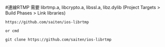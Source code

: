 
#連線RTMP 需要 librtmp.a, libcrypto.a, libssl.a, libz.dylib (Project Targets > Build Phases > Link libraries)
```
https://github.com/saiten/ios-librtmp

or cmd

git clone https://github.com/saiten/ios-librtmp

```
